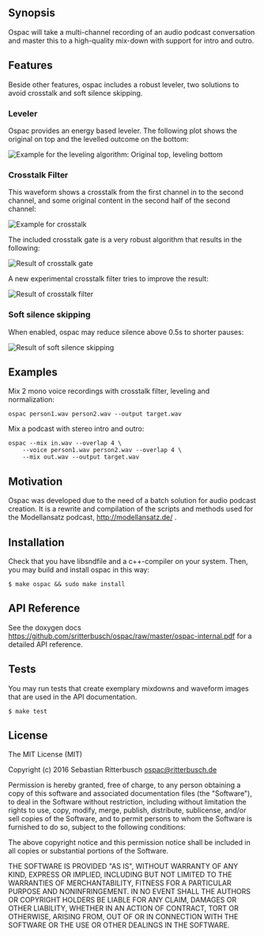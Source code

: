 ## Synopsis

Ospac will take a multi-channel recording of an audio podcast conversation 
and master this to  a high-quality mix-down with support for intro and outro. 

## Features

Beside other features, ospac includes a robust leveler, two solutions to
avoid crosstalk and soft silence skipping.

### Leveler

Ospac provides an energy based leveler. The following plot shows the
original on top and the levelled outcome on the bottom:

![Example for the leveling algorithm: Original top, leveling bottom](https://github.com/sritterbusch/ospac/raw/master/images/leveler-result.png)

### Crosstalk Filter

This waveform shows a crosstalk from the first channel in to the second
channel, and some original content in the second half of the second channel:

![Example for crosstalk](https://github.com/sritterbusch/ospac/raw/master/images/crosstalk-example.png)

The included crosstalk gate is a very robust algorithm that results in the
following:

![Result of crosstalk gate](https://github.com/sritterbusch/ospac/raw/master/images/xgate-result.png)

A new experimental crosstalk filter tries to improve the result:

![Result of crosstalk filter](https://github.com/sritterbusch/ospac/raw/master/images/xfilter-result.png)

### Soft silence skipping

When enabled, ospac may reduce silence above 0.5s to shorter pauses:

![Result of soft silence skipping](https://github.com/sritterbusch/ospac/raw/master/images/skip-result.png)

## Examples

Mix 2 mono voice recordings with crosstalk filter, leveling and normalization:

	ospac person1.wav person2.wav --output target.wav

Mix a podcast with stereo intro and outro:

 	ospac --mix in.wav --overlap 4 \
		--voice person1.wav person2.wav --overlap 4 \
		--mix out.wav --output target.wav

## Motivation

Ospac was developed due to the need of a batch solution for audio podcast 
creation. It is a rewrite and compilation of the scripts and methods used 
for the Modellansatz podcast, http://modellansatz.de/ .

## Installation

Check that you have libsndfile and a c++-compiler on your system. Then, you
may build and install ospac in this way:

	$ make ospac && sudo make install


## API Reference

See the doxygen docs 
https://github.com/sritterbusch/ospac/raw/master/ospac-internal.pdf
for a detailed API reference.

## Tests

You may run tests that create exemplary mixdowns and waveform images
that are used in the API documentation.

	$ make test

## License

The MIT License (MIT)

Copyright (c) 2016 Sebastian Ritterbusch <ospac@ritterbusch.de>

Permission is hereby granted, free of charge, to any person obtaining a copy
of this software and associated documentation files (the "Software"), to deal
in the Software without restriction, including without limitation the rights
to use, copy, modify, merge, publish, distribute, sublicense, and/or sell
copies of the Software, and to permit persons to whom the Software is
furnished to do so, subject to the following conditions:

The above copyright notice and this permission notice shall be included in all
copies or substantial portions of the Software.

THE SOFTWARE IS PROVIDED "AS IS", WITHOUT WARRANTY OF ANY KIND, EXPRESS OR
IMPLIED, INCLUDING BUT NOT LIMITED TO THE WARRANTIES OF MERCHANTABILITY,
FITNESS FOR A PARTICULAR PURPOSE AND NONINFRINGEMENT. IN NO EVENT SHALL THE
AUTHORS OR COPYRIGHT HOLDERS BE LIABLE FOR ANY CLAIM, DAMAGES OR OTHER
LIABILITY, WHETHER IN AN ACTION OF CONTRACT, TORT OR OTHERWISE, ARISING FROM,
OUT OF OR IN CONNECTION WITH THE SOFTWARE OR THE USE OR OTHER DEALINGS IN THE
SOFTWARE.
